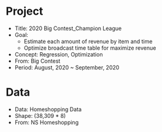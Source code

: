 # Project
- Title: 2020 Big Contest_Champion League
- Goal:
  - Estimate each amount of revenue by item and time
  - Optimize broadcast time table for maximize revenue
- Concept: Regression, Optimization
- From: Big Contest
- Period: August, 2020 ~ September, 2020

# Data
- Data: Homeshopping Data
- Shape: (38,309 * 8)
- From: NS Homeshopping

